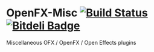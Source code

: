 OpenFX-Misc [![Build Status](https://api.travis-ci.org/devernay/openfx-misc.png?branch=master)](https://travis-ci.org/devernay/openfx-misc) [![Bitdeli Badge](https://d2weczhvl823v0.cloudfront.net/devernay/openfx-misc/trend.png)](https://bitdeli.com/free "Bitdeli Badge")
===========

Miscellaneous OFX / OpenFX / Open Effects plugins




